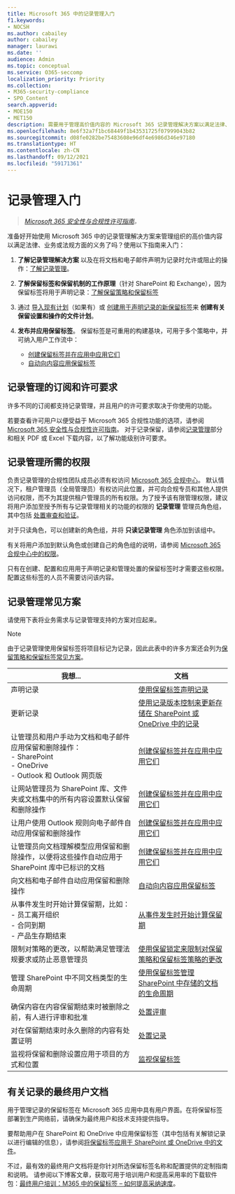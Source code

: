 ```yaml
---
title: Microsoft 365 中的记录管理入门
f1.keywords:
- NOCSH
ms.author: cabailey
author: cabailey
manager: laurawi
ms.date: ''
audience: Admin
ms.topic: conceptual
ms.service: O365-seccomp
localization_priority: Priority
ms.collection:
- M365-security-compliance
- SPO_Content
search.appverid:
- MOE150
- MET150
description: 需要用于管理高价值内容的 Microsoft 365 记录管理解决方案以满足法律、业务或法规方面的义务，但不确定从哪里入手？请阅读一些实用指南来入门。
ms.openlocfilehash: 8e6f32a7f1bc68449f1b43531725f07999043b82
ms.sourcegitcommit: d08fe0282be75483608e96df4e6986d346e97180
ms.translationtype: HT
ms.contentlocale: zh-CN
ms.lasthandoff: 09/12/2021
ms.locfileid: "59171361"
---
```

# <a name="get-started-with-records-management"></a>记录管理入门

>*[Microsoft 365 安全性与合规性许可指南](/office365/servicedescriptions/microsoft-365-service-descriptions/microsoft-365-tenantlevel-services-licensing-guidance/microsoft-365-security-compliance-licensing-guidance)。*

准备好开始使用 Microsoft 365 中的记录管理解决方案来管理组织的高价值内容以满足法律、业务或法规方面的义务了吗？使用以下指南来入门：

1. **了解记录管理解决方案** 以及在将文档和电子邮件声明为记录时允许或阻止的操作：[了解记录管理](records-management.md)。

2. **了解保留标签和保留机制的工作原理**（针对 SharePoint 和 Exchange），因为保留标签将用于声明记录：[了解保留策略和保留标签](retention.md)

3. 通过 [导入现有计划](file-plan-manager.md#import-retention-labels-into-your-file-plan)（如果有）或 [创建用于声明记录的新保留标签](declare-records.md)来 **创建有关保留设置和操作的文件计划**。

4. **发布并应用保留标签**。 保留标签是可重用的构建基块，可用于多个策略中，并可纳入用户工作流中：

    - [创建保留标签并在应用中应用它们](create-apply-retention-labels.md)
    - [自动向内容应用保留标签](apply-retention-labels-automatically.md)

## <a name="subscription-and-licensing-requirements-for-records-management"></a>记录管理的订阅和许可要求

许多不同的订阅都支持记录管理，并且用户的许可要求取决于你使用的功能。

若要查看许可用户以便受益于 Microsoft 365 合规性功能的选项，请参阅 [Microsoft 365 安全性与合规性许可指南](/office365/servicedescriptions/microsoft-365-service-descriptions/microsoft-365-tenantlevel-services-licensing-guidance/microsoft-365-security-compliance-licensing-guidance)。 对于记录保留，请参阅[记录管理](/office365/servicedescriptions/microsoft-365-service-descriptions/microsoft-365-tenantlevel-services-licensing-guidance/microsoft-365-security-compliance-licensing-guidance#records-management)部分和相关 PDF 或 Excel 下载内容，以了解功能级别许可要求。

## <a name="permissions-required-for-records-management"></a>记录管理所需的权限

负责记录管理的合规性团队成员必须有权访问 [Microsoft 365 合规中心](https://compliance.microsoft.com/)。 默认情况下，租户管理员（全局管理员）有权访问此位置，并可向合规专员和其他人提供访问权限，而不为其提供租户管理员的所有权限。为了授予该有限管理权限，建议将用户添加至授予所有与记录管理相关的功能的权限的 **记录管理** 管理员角色组，其中包括 [处置审查和验证](disposition.md)。

对于只读角色，可以创建新的角色组，并将 **只读记录管理** 角色添加到该组中。

有关将用户添加到默认角色或创建自己的角色组的说明，请参阅 [Microsoft 365 合规中心中的权限](microsoft-365-compliance-center-permissions.md)。

只有在创建、配置和应用用于声明记录和管理处置的保留标签时才需要这些权限。 配置这些标签的人员不需要访问该内容。

## <a name="common-scenarios-for-records-management"></a>记录管理常见方案

请使用下表将业务需求与记录管理支持的方案对应起来。

> [!NOTE]
> 由于记录管理使用保留标签将项目标记为记录，因此此表中的许多方案还会列为[保留策略和保留标签常见方案](get-started-with-retention.md#common-scenarios-for-retention-policies-and-retention-labels)。

|我想...|文档|
|----------------|---------------|
|声明记录 |[使用保留标签声明记录](declare-records.md)|
|更新记录 |[使用记录版本控制来更新存储在 SharePoint 或 OneDrive 中的记录](record-versioning.md)|
|让管理员和用户手动为文档和电子邮件应用保留和删除操作： <br />- SharePoint <br />- OneDrive <br />- Outlook 和 Outlook 网页版|[创建保留标签并在应用中应用它们](create-apply-retention-labels.md)|
|让网站管理员为 SharePoint 库、文件夹或文档集中的所有内容设置默认保留和删除操作|[创建保留标签并在应用中应用它们](create-apply-retention-labels.md)|
|让用户使用 Outlook 规则向电子邮件自动应用保留和删除操作|[创建保留标签并在应用中应用它们](create-apply-retention-labels.md)|
|让管理员向文档理解模型应用保留和删除操作，以便将这些操作自动应用于 SharePoint 库中已标识的文档|[创建保留标签并在应用中应用它们](create-apply-retention-labels.md)|
|向文档和电子邮件自动应用保留和删除操作 |[自动向内容应用保留标签](apply-retention-labels-automatically.md)|
|从事件发生时开始计算保留期，比如：  <br />- 员工离开组织 <br />- 合同到期 <br />- 产品生存期结束| [从事件发生时开始计算保留期](event-driven-retention.md)|
|限制对策略的更改，以帮助满足管理法规要求或防止恶意管理员| [使用保留锁定来限制对保留策略和保留标签策略的更改](retention-preservation-lock.md)
|管理 SharePoint 中不同文档类型的生命周期| [使用保留标签管理 SharePoint 中存储的文档的生命周期](auto-apply-retention-labels-scenario.md)|
|确保内容在内容保留期结束时被删除之前，有人进行评审和批准|[处置评审](disposition.md#disposition-reviews) |
|对在保留期结束时永久删除的内容有处置证明|[处置记录](disposition.md#disposition-of-records) |
| 监视将保留和删除设置应用于项目的方式和位置 | [监视保留标签](retention.md#monitoring-retention-labels) |

## <a name="end-user-documentation-for-records"></a>有关记录的最终用户文档

用于管理记录的保留标签在 Microsoft 365 应用中具有用户界面。在将保留标签部署到生产网络前，请确保为最终用户和技术支持提供指导。

要帮助用户在 SharePoint 和 OneDrive 中应用保留标签（其中包括有关解锁记录以进行编辑的信息），请参阅[将保留标签应用于 SharePoint 或 OneDrive 中的文件](https://support.microsoft.com/office/apply-retention-labels-to-files-in-sharepoint-or-onedrive-11a6835b-ec9f-40db-8aca-6f5ef18132df)。

不过，最有效的最终用户文档将是你针对所选保留标签名称和配置提供的定制指南和说明。 请参阅以下博客文章，获取可用于培训用户和提高采用率的下载软件包：[最终用户培训：M365 中的保留标签 – 如何提高采纳速度](https://techcommunity.microsoft.com/t5/microsoft-security-and/end-user-training-for-retention-labels-in-m365-how-to-accelerate/ba-p/1750861)。
